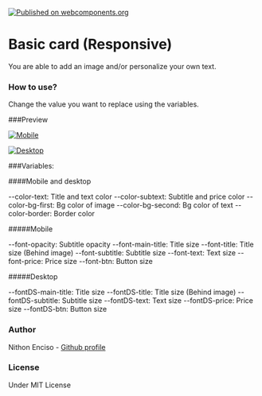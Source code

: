 [![Published on webcomponents.org](https://img.shields.io/badge/webcomponents.org-published-blue.svg)](https://www.webcomponents.org/element/owner/my-element)

# Basic card (Responsive)
You are able to add an image and/or personalize your own text.

### How to use?

Change the value you want to replace using the variables.

###Preview

[![Mobile](https://i.imgur.com/sBMiuuU.png "Mobile")](https://i.imgur.com/sBMiuuU.png "Mobile")

[![Desktop](https://i.imgur.com/squeilR.png "Desktop")](https://i.imgur.com/squeilR.png "Desktop")

###Variables:

####Mobile and desktop

 --color-text: Title and text color
  --color-subtext: Subtitle and price color
  --color-bg-first: Bg color of image
  --color-bg-second: Bg color of text
  --color-border: Border color
  
  #####Mobile
  
  --font-opacity: Subtitle opacity
  --font-main-title: Title size
  --font-title: Title size (Behind image)
  --font-subtitle: Subtitle size
  --font-text: Text size
  --font-price: Price size
  --font-btn: Button size
  
  #####Desktop
  
  --fontDS-main-title:  Title size
  --fontDS-title:  Title size (Behind image)
  --fontDS-subtitle: Subtitle size
  --fontDS-text: Text size
  --fontDS-price: Price size
  --fontDS-btn: Button size
  
###   Author

Nithon Enciso - [Github profile](https://github.com/Nilil "Github profile")

### License

Under MIT License